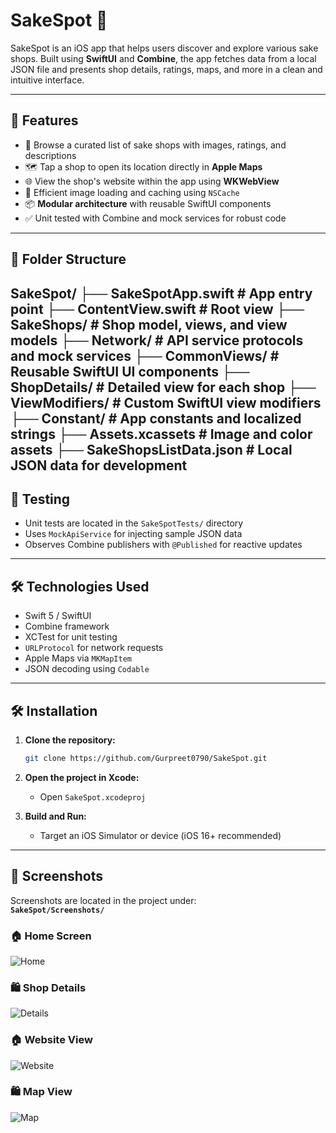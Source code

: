 # SakeSpot 🍶

SakeSpot is an iOS app that helps users discover and explore various sake shops. Built using **SwiftUI** and **Combine**, the app fetches data from a local JSON file and presents shop details, ratings, maps, and more in a clean and intuitive interface.

---

## 🚀 Features

- 📍 Browse a curated list of sake shops with images, ratings, and descriptions  
- 🗺️ Tap a shop to open its location directly in **Apple Maps**  
- 🌐 View the shop's website within the app using **WKWebView**  
- 🧠 Efficient image loading and caching using `NSCache`  
- 📦 **Modular architecture** with reusable SwiftUI components  
- ✅ Unit tested with Combine and mock services for robust code

---

## 📁 Folder Structure

SakeSpot/
├── SakeSpotApp.swift # App entry point
├── ContentView.swift # Root view
├── SakeShops/ # Shop model, views, and view models
├── Network/ # API service protocols and mock services
├── CommonViews/ # Reusable SwiftUI UI components
├── ShopDetails/ # Detailed view for each shop
├── ViewModifiers/ # Custom SwiftUI view modifiers
├── Constant/ # App constants and localized strings
├── Assets.xcassets # Image and color assets
├── SakeShopsListData.json # Local JSON data for development
---

## 🧪 Testing

- Unit tests are located in the `SakeSpotTests/` directory  
- Uses `MockApiService` for injecting sample JSON data  
- Observes Combine publishers with `@Published` for reactive updates  

---

## 🛠️ Technologies Used

- Swift 5 / SwiftUI  
- Combine framework  
- XCTest for unit testing  
- `URLProtocol` for network requests  
- Apple Maps via `MKMapItem`  
- JSON decoding using `Codable`

---

## 🛠️ Installation

1. **Clone the repository:**
    ```bash
    git clone https://github.com/Gurpreet0790/SakeSpot.git
    ```

2. **Open the project in Xcode:**
    - Open `SakeSpot.xcodeproj`

3. **Build and Run:**
    - Target an iOS Simulator or device (iOS 16+ recommended)

---

## 📸 Screenshots

Screenshots are located in the project under:  
**`SakeSpot/Screenshots/`**


### 🏠 Home Screen
![Home](Screenshots/1.SakeShops.png)

### 🛍️ Shop Details
![Details](Screenshots/2.SakeShopDetails.png)

### 🏠 Website View
![Website](Screenshots/3.SakeShopWebsite.png)

### 🛍️ Map View 
![Map](Screenshots/4.SakeShopMapView.png)
